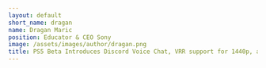 ```yaml
---
layout: default
short_name: dragan
name: Dragan Maric
position: Educator & CEO Sony
image: /assets/images/author/dragan.png
title: PS5 Beta Introduces Discord Voice Chat, VRR support for 1440p, and more
---
```


